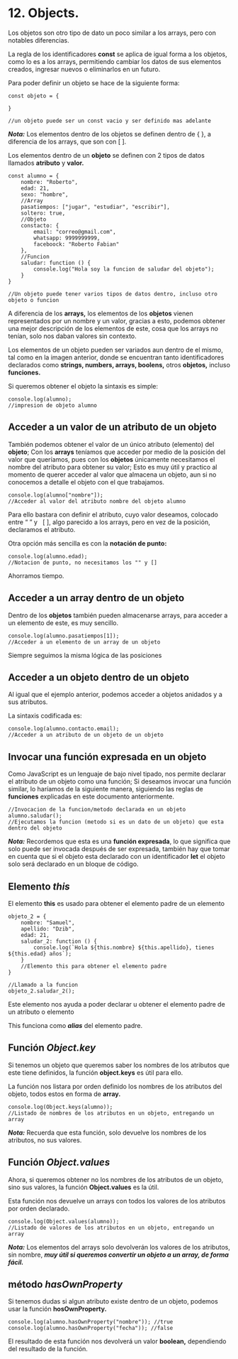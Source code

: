 
# 12. Objects.

Los objetos son otro tipo de dato un poco similar a los arrays, pero con notables diferencias.

La regla de los identificadores **const** se aplica de igual forma a los objetos, como lo es a los arrays, permitiendo cambiar los datos de sus elementos creados, ingresar nuevos o eliminarlos en un futuro.

Para poder definir un objeto se hace de la siguiente forma:

~~~
const objeto = {

}

//un objeto puede ser un const vacio y ser definido mas adelante
~~~

**_Nota:_** Los elementos dentro de los objetos se definen dentro de { }, a diferencia de los arrays, que son con [ ].

Los elementos dentro de un **objeto** se definen con 2 tipos de datos llamados **atributo** y **valor.**

~~~
const alumno = {
	nombre: "Roberto",
	edad: 21,
	sexo: "hombre",
	//Array
	pasatiempos: ["jugar", "estudiar", "escribir"],
	soltero: true,
	//Objeto
	constacto: {
		email: "correo@gmail.com",
		whatsapp: 9999999999,
		faceboock: "Roberto Fabian"
    },
	//Funcion
	saludar: function () {
		console.log("Hola soy la funcion de saludar del objeto");
	}
}

//Un objeto puede tener varios tipos de datos dentro, incluso otro objeto o funcion
~~~

A diferencia de los **arrays,** los elementos de los **objetos** vienen representados por un nombre y un valor, gracias a esto, podemos obtener una mejor descripción de los elementos de este, cosa que los arrays no tenían, solo nos daban valores sin contexto.

Los elementos de un objeto pueden ser variados aun dentro de el mismo, tal como en la imagen anterior, donde se encuentran tanto identificadores declarados como **strings, numbers, arrays, boolens,** otros **objetos,** incluso **funciones.**

Si queremos obtener el objeto la sintaxis es simple:

~~~
console.log(alumno);
//impresion de objeto alumno
~~~

## Acceder a un valor de un atributo de un objeto

También podemos obtener el valor de un único atributo (elemento) del **objeto**; Con los **arrays** teníamos que acceder por medio de la posición del valor que queríamos, pues con los **objetos** únicamente necesitamos el nombre del atributo para obtener su valor; Esto es muy útil y practico al momento de querer acceder al valor que almacena un objeto, aun si no conocemos a detalle el objeto con el que trabajamos.

~~~
console.log(alumno["nombre"]);
//Acceder al valor del atributo nombre del objeto alumno
~~~

Para ello bastara con definir el atributo, cuyo valor deseamos, colocado entre “ ” y   [ ], algo parecido a los arrays, pero en vez de la posición, declaramos el atributo.

Otra opción más sencilla es con la **notación de punto:**

~~~
console.log(alumno.edad);
//Notacion de punto, no necesitamos los "" y []
~~~

Ahorramos tiempo.
## Acceder a un array dentro de un objeto

Dentro de los **objetos** también pueden almacenarse arrays, para acceder a un elemento de este, es muy sencillo.

~~~
console.log(alumno.pasatiempos[1]);
//Acceder a un elemento de un array de un objeto
~~~

Siempre seguimos la misma lógica de las posiciones

## Acceder a un objeto dentro de un objeto

Al igual que el ejemplo anterior, podemos acceder a objetos anidados y a sus atributos.

La sintaxis codificada es:

~~~
console.log(alumno.contacto.email);
//Acceder a un atributo de un objeto de un objeto
~~~

## Invocar una función expresada en un objeto

Como JavaScript es un lenguaje de bajo nivel tipado, nos permite declarar el atributo de un objeto como una función; Si deseamos invocar una función similar, lo haríamos de la siguiente manera, siguiendo las reglas de **funciones** explicadas en este documento anteriormente.

~~~
//Invocacion de la funcion/metodo declarada en un objeto
alumno.saludar();
//Ejecutamos la funcion (metodo si es un dato de un objeto) que esta dentro del objeto
~~~

**_Nota:_** Recordemos que esta es una **función expresada**, lo que significa que solo puede ser invocada después de ser expresada, también hay que tomar en cuenta que si el objeto esta declarado con un identificador **let** el objeto solo será declarado en un bloque de código.

## Elemento ***this***

El elemento **this** es usado para obtener el elemento padre de un elemento

~~~
objeto_2 = {
	nombre: "Samuel",
	apellido: "Dzib",
	edad: 21,
	saludar_2: function () {
		console.log(`Hola ${this.nombre} ${this.apellido}, tienes ${this.edad} años`);
    }
    //Elemento this para obtener el elemento padre
}

//Llamado a la funcion
objeto_2.saludar_2();
~~~

Este elemento nos ayuda a poder declarar u obtener el elemento padre de un atributo o elemento

This funciona como **_alias_** del elemento padre.

## Función ***Object.key***

Si tenemos un objeto que queremos saber los nombres de los atributos que este tiene definidos, la función **object.keys** es útil para ello.

La función nos listara por orden definido los nombres de los atributos del objeto, todos estos en forma de **array.**

~~~
console.log(Object.keys(alumno));
//Listado de nombres de los atributos en un objeto, entregando un array
~~~

**_Nota:_** Recuerda que esta función, solo devuelve los nombres de los atributos, no sus valores.

## Función ***Object.values***

Ahora, si queremos obtener no los nombres de los atributos de un objeto, sino sus valores, la función **Object.values** es la útil.

Esta función nos devuelve un arrays con todos los valores de los atributos por orden declarado.

~~~
console.log(Object.values(alumno));
//Listado de valores de los atributos en un objeto, entregando un array
~~~

**_Nota:_** Los elementos del arrays solo devolverán los valores de los atributos, sin nombre, **_muy útil si queremos convertir un objeto a un array, de forma fácil._**

## método ***hasOwnProperty***

Si tenemos dudas si algun atributo existe dentro de un objeto, podemos usar la función **hosOwnProperty.**

~~~
console.log(alumno.hasOwnProperty("nombre")); //true
console.log(alumno.hasOwnProperty("fecha")); //false
~~~

El resultado de esta función nos devolverá un valor **boolean,** dependiendo del resultado de la función.

